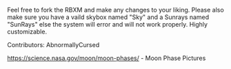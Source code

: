 Feel free to fork the RBXM and make any changes to your liking.
Please also make sure you have a vaild skybox named "Sky" and a Sunrays named "SunRays" else the system will error and will not work properly.
Highly customizable.


Contributors:
AbnormallyCursed





https://science.nasa.gov/moon/moon-phases/  - Moon Phase Pictures
